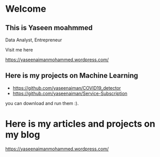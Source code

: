 # Welcome

## This is Yaseen moahmmed
Data Analyst, Entrepreneur


Visit me here

https://yaseenaimanmohammed.wordpress.com/

## Here is my projects on Machine Learning
- https://github.com/yaseenaiman/COVID19_detector
- https://github.com/yaseenaiman/Service-Subscription

you can download and run them :).

# Here is my articles and projects on my blog

https://yaseenaimanmohammed.wordpress.com/
